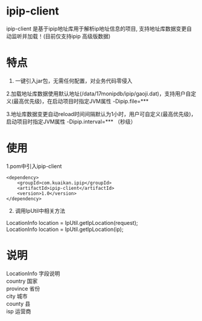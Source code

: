 # ipip-client
ipip-client 是基于ipip地址库用于解析ip地址信息的项目, 支持地址库数据变更自动监听并加载！(目前仅支持ipip 高级版数据)

# 特点  

1. 一键引入jar包，无需任何配置，对业务代码零侵入  

2.加载地址库数据使用默认地址(/data/17monipdb/ipip/gaoji.dat)，支持用户自定义(最高优先级)，在启动项目时指定JVM属性 -Dipip.file=***  

3.地址库数据变更自动reload时间间隔默认为1小时，用户可自定义(最高优先级)，启动项目时指定JVM属性 -Dipip.interval=*** （秒级）

# 使用  

1.pom中引入ipip-client  

```
<dependency>
    <groupId>com.kuaikan.ipip</groupId>
    <artifactId>ipip-client</artifactId>
    <version>1.0</version>
</dependency>
```

2. 调用IpUtil中相关方法  

LocationInfo location = IpUtil.getIpLocation(request);  
LocationInfo location = IpUtil.getIpLocation(ip);

# 说明
LocationInfo 字段说明  
country 国家  
province 省份  
city 城市  
county 县  
isp 运营商  
